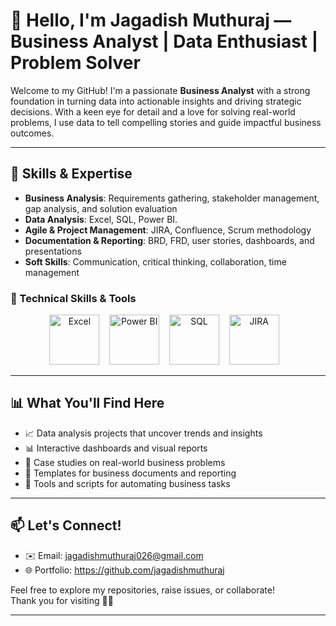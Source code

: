 # 👋 Hello, I'm Jagadish Muthuraj — Business Analyst | Data Enthusiast | Problem Solver

Welcome to my GitHub! I'm a passionate **Business Analyst** with a strong foundation in turning data into actionable insights and driving strategic decisions. With a keen eye for detail and a love for solving real-world problems, I use data to tell compelling stories and guide impactful business outcomes.

---

## 🚀 Skills & Expertise

- **Business Analysis**: Requirements gathering, stakeholder management, gap analysis, and solution evaluation  
- **Data Analysis**: Excel, SQL, Power BI. 
- **Agile & Project Management**: JIRA, Confluence, Scrum methodology  
- **Documentation & Reporting**: BRD, FRD, user stories, dashboards, and presentations  
- **Soft Skills**: Communication, critical thinking, collaboration, time management



### 🔧 Technical Skills & Tools

<p align="center">
  <img src="https://img.icons8.com/color/96/microsoft-excel-2019.png" alt="Excel" title="Microsoft Excel" height="80"/>
  &nbsp;&nbsp;
  <img src="https://img.icons8.com/color/96/power-bi.png" alt="Power BI" title="Power BI" height="80"/>
  &nbsp;&nbsp;
  <img src="https://img.icons8.com/ios-filled/100/sql.png" alt="SQL" title="SQL" height="80"/>
  &nbsp;&nbsp;
  <img src="https://img.icons8.com/fluency/96/jira.png" alt="JIRA" title="JIRA" height="80"/>
  &nbsp;&nbsp;
 
 
---

## 📊 What You'll Find Here

- 📈 Data analysis projects that uncover trends and insights  
- 📊 Interactive dashboards and visual reports  
- 🧠 Case studies on real-world business problems  
- 📂 Templates for business documents and reporting  
- 🔧 Tools and scripts for automating business tasks  

---

## 📫 Let's Connect!

- ✉️ Email: jagadishmuthuraj026@gmail.com 
- 🌐 Portfolio: https://github.com/jagadishmuthuraj

Feel free to explore my repositories, raise issues, or collaborate!  
Thank you for visiting 💼✨

---
